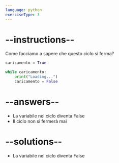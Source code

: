 ```yaml
---
language: python
exerciseType: 3
---
```


# --instructions--

Come facciamo a sapere che questo ciclo si ferma?
```python
caricamento = True

while caricamento:
    print("Loading...")
    caricamento = False
```

# --answers--

- La variabile nel ciclo diventa False
- Il ciclo non si fermerà mai

# --solutions--

- La variabile nel ciclo diventa False
